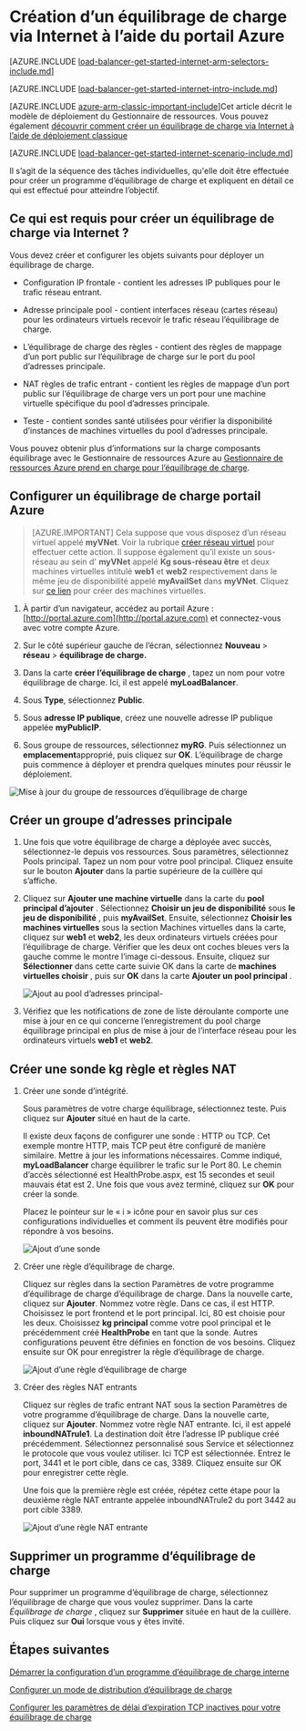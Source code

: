 <properties
   pageTitle="Créer un équilibrage de charge via Internet dans le Gestionnaire de ressources à l’aide du portail Azure | Microsoft Azure"
   description="Apprenez à créer un équilibrage de charge via Internet dans le Gestionnaire de ressources à l’aide du portail Azure"
   services="load-balancer"
   documentationCenter="na"
   authors="anavinahar"
   manager="narayan"
   editor=""
   tags="azure-resource-manager"
/>
<tags
   ms.service="load-balancer"
   ms.devlang="na"
   ms.topic="hero-article"
   ms.tgt_pltfrm="na"
   ms.workload="infrastructure-services"
   ms.date="09/14/2016"
   ms.author="annahar" />

# <a name="creating-an-internet-facing-load-balancer-using-the-azure-portal"></a>Création d’un équilibrage de charge via Internet à l’aide du portail Azure

[AZURE.INCLUDE [load-balancer-get-started-internet-arm-selectors-include.md](../../includes/load-balancer-get-started-internet-arm-selectors-include.md)]

[AZURE.INCLUDE [load-balancer-get-started-internet-intro-include.md](../../includes/load-balancer-get-started-internet-intro-include.md)]

[AZURE.INCLUDE [azure-arm-classic-important-include](../../includes/azure-arm-classic-important-include.md)]Cet article décrit le modèle de déploiement du Gestionnaire de ressources. Vous pouvez également [découvrir comment créer un équilibrage de charge via Internet à l’aide de déploiement classique](load-balancer-get-started-internet-classic-portal.md)

[AZURE.INCLUDE [load-balancer-get-started-internet-scenario-include.md](../../includes/load-balancer-get-started-internet-scenario-include.md)]

Il s’agit de la séquence des tâches individuelles, qu'elle doit être effectuée pour créer un programme d’équilibrage de charge et expliquent en détail ce qui est effectué pour atteindre l’objectif.

## <a name="what-is-required-to-create-an-internet-facing-load-balancer"></a>Ce qui est requis pour créer un équilibrage de charge via Internet ?

Vous devez créer et configurer les objets suivants pour déployer un équilibrage de charge.

- Configuration IP frontale - contient les adresses IP publiques pour le trafic réseau entrant.

- Adresse principale pool - contient interfaces réseau (cartes réseau) pour les ordinateurs virtuels recevoir le trafic réseau l’équilibrage de charge.

- L’équilibrage de charge des règles - contient des règles de mappage d’un port public sur l’équilibrage de charge sur le port du pool d’adresses principale.

- NAT règles de trafic entrant - contient les règles de mappage d’un port public sur l’équilibrage de charge vers un port pour une machine virtuelle spécifique du pool d’adresses principale.

- Teste - contient sondes santé utilisées pour vérifier la disponibilité d’instances de machines virtuelles du pool d’adresses principale.

Vous pouvez obtenir plus d’informations sur la charge composants équilibrage avec le Gestionnaire de ressources Azure au [Gestionnaire de ressources Azure prend en charge pour l’équilibrage de charge](load-balancer-arm.md).


## <a name="set-up-a-load-balancer-in-azure-portal"></a>Configurer un équilibrage de charge portail Azure

> [AZURE.IMPORTANT] Cela suppose que vous disposez d’un réseau virtuel appelé **myVNet**. Voir la rubrique [créer réseau virtuel](../virtual-network/virtual-networks-create-vnet-arm-pportal.md) pour effectuer cette action. Il suppose également qu’il existe un sous-réseau au sein d' **myVNet** appelé **Kg sous-réseau être** et deux machines virtuelles intitulé **web1** et **web2** respectivement dans le même jeu de disponibilité appelé **myAvailSet** dans **myVNet**. Cliquez sur [ce lien](../virtual-machines/virtual-machines-windows-hero-tutorial.md) pour créer des machines virtuelles.


1. À partir d’un navigateur, accédez au portail Azure : [http://portal.azure.com](http://portal.azure.com) et connectez-vous avec votre compte Azure.

2. Sur le côté supérieur gauche de l’écran, sélectionnez **Nouveau** > **réseau** > **équilibrage de charge.**

3. Dans la carte **créer l’équilibrage de charge** , tapez un nom pour votre équilibrage de charge. Ici, il est appelé **myLoadBalancer**.

4. Sous **Type**, sélectionnez **Public**.

5. Sous **adresse IP publique**, créez une nouvelle adresse IP publique appelée **myPublicIP**.

6. Sous groupe de ressources, sélectionnez **myRG**. Puis sélectionnez un **emplacement**approprié, puis cliquez sur **OK**. L’équilibrage de charge puis commence à déployer et prendra quelques minutes pour réussir le déploiement.

![Mise à jour du groupe de ressources d’équilibrage de charge](./media/load-balancer-get-started-internet-portal/1-load-balancer.png)


## <a name="create-a-back-end-address-pool"></a>Créer un groupe d’adresses principale

1. Une fois que votre équilibrage de charge a déployée avec succès, sélectionnez-le depuis vos ressources. Sous paramètres, sélectionnez Pools principal. Tapez un nom pour votre pool principal. Cliquez ensuite sur le bouton **Ajouter** dans la partie supérieure de la cuillère qui s’affiche.

2. Cliquez sur **Ajouter une machine virtuelle** dans la carte du **pool principal d’ajouter** .  Sélectionnez **Choisir un jeu de disponibilité** sous **le jeu de disponibilité** , puis **myAvailSet**. Ensuite, sélectionnez **Choisir les machines virtuelles** sous la section Machines virtuelles dans la carte, cliquez sur **web1** et **web2**, les deux ordinateurs virtuels créées pour l’équilibrage de charge. Vérifier que les deux ont coches bleues vers la gauche comme le montre l’image ci-dessous. Ensuite, cliquez sur **Sélectionner** dans cette carte suivie OK dans la carte de **machines virtuelles choisir** , puis sur **OK** dans la carte **Ajouter un pool principal** .

    ![Ajout au pool d’adresses principal- ](./media/load-balancer-get-started-internet-portal/3-load-balancer-backend-02.png)

3. Vérifiez que les notifications de zone de liste déroulante comporte une mise à jour en ce qui concerne l’enregistrement du pool charge équilibrage principal en plus de mise à jour de l’interface réseau pour les ordinateurs virtuels **web1** et **web2**.


## <a name="create-a-probe-lb-rule-and-nat-rules"></a>Créer une sonde kg règle et règles NAT

1. Créer une sonde d’intégrité.

    Sous paramètres de votre charge équilibrage, sélectionnez teste. Puis cliquez sur **Ajouter** situé en haut de la carte.

    Il existe deux façons de configurer une sonde : HTTP ou TCP. Cet exemple montre HTTP, mais TCP peut être configuré de manière similaire.
    Mettre à jour les informations nécessaires. Comme indiqué, **myLoadBalancer** charge équilibrer le trafic sur le Port 80. Le chemin d’accès sélectionné est HealthProbe.aspx, est 15 secondes et seuil mauvais état est 2. Une fois que vous avez terminé, cliquez sur **OK** pour créer la sonde.

    Placez le pointeur sur le « i » icône pour en savoir plus sur ces configurations individuelles et comment ils peuvent être modifiés pour répondre à vos besoins.

    ![Ajout d’une sonde](./media/load-balancer-get-started-internet-portal/4-load-balancer-probes.png)

2. Créer une règle d’équilibrage de charge.

    Cliquez sur règles dans la section Paramètres de votre programme d’équilibrage de charge d’équilibrage de charge. Dans la nouvelle carte, cliquez sur **Ajouter**. Nommez votre règle. Dans ce cas, il est HTTP. Choisissez le port frontend et le port principal. Ici, 80 est choisie pour les deux. Choisissez **kg principal** comme votre pool principal et le précédemment créé **HealthProbe** en tant que la sonde. Autres configurations peuvent être définies en fonction de vos besoins. Cliquez ensuite sur OK pour enregistrer la règle d’équilibrage de charge.

    ![Ajout d’une règle d’équilibrage de charge](./media/load-balancer-get-started-internet-portal/5-load-balancing-rules.png)

3. Créer des règles NAT entrants

    Cliquez sur règles de trafic entrant NAT sous la section Paramètres de votre programme d’équilibrage de charge. Dans la nouvelle carte, cliquez sur **Ajouter**. Nommez votre règle NAT entrante. Ici, il est appelé **inboundNATrule1**. La destination doit être l’adresse IP publique créé précédemment. Sélectionnez personnalisé sous Service et sélectionnez le protocole que vous voulez utiliser. Ici TCP est sélectionnée. Entrez le port, 3441 et le port cible, dans ce cas, 3389. Cliquez ensuite sur OK pour enregistrer cette règle.

    Une fois que la première règle est créée, répétez cette étape pour la deuxième règle NAT entrante appelée inboundNATrule2 du port 3442 au port cible 3389.

    ![Ajout d’une règle NAT entrante](./media/load-balancer-get-started-internet-portal/6-load-balancer-inbound-nat-rules.png)

## <a name="remove-a-load-balancer"></a>Supprimer un programme d’équilibrage de charge

Pour supprimer un programme d’équilibrage de charge, sélectionnez l’équilibrage de charge que vous voulez supprimer. Dans la carte *Équilibrage de charge* , cliquez sur **Supprimer** située en haut de la cuillère. Puis cliquez sur **Oui** lorsque vous y êtes invité.

## <a name="next-steps"></a>Étapes suivantes

[Démarrer la configuration d’un programme d’équilibrage de charge interne](load-balancer-get-started-ilb-arm-cli.md)

[Configurer un mode de distribution d’équilibrage de charge](load-balancer-distribution-mode.md)

[Configurer les paramètres de délai d’expiration TCP inactives pour votre équilibrage de charge](load-balancer-tcp-idle-timeout.md)
